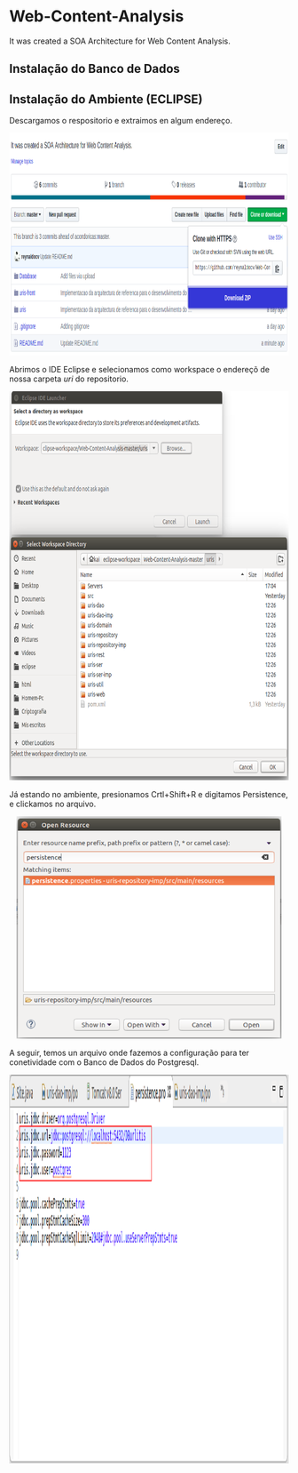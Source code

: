 # Web-Content-Analysis
It was created a SOA Architecture  for   Web Content Analysis. 

## Instalação do Banco de Dados 

## Instalação do Ambiente (ECLIPSE)

Descargamos o respositorio e extraimos en algum endereço.

<p align="center">
  <img height="400" src="img/donwload.png">    
   
</p>

Abrimos o IDE Eclipse e selecionamos como workspace o endereçõ de nossa carpeta $uri$ do repositorio.

<p align="center">
  <img height="700" src="img/declaramosworkpace.png">    
   
</p>

Já estando no ambiente, presionamos Crtl+Shift+R e digitamos Persistence, e clickamos no arquivo.

<p align="center">
  <img height="400" src="img/persistence.png">    
   
</p>

A seguir, temos un arquivo onde fazemos a configuração para ter conetividade com o Banco de Dados do Postgresql.

<p align="center">
  <img height="700" src="img/persistence2.png">    
   
</p>




